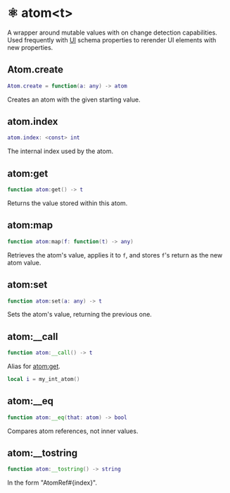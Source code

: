 # ⚛️ atom\<t>

A wrapper around mutable values with on change detection capabilities. Used frequently with [UI](../UI.md) schema properties to rerender UI elements with new properties.

## Atom.create
```lua
Atom.create = function(a: any) -> atom
```
Creates an atom with the given starting value.

## atom.index
```lua
atom.index: <const> int
```
The internal index used by the atom.

## atom:get
```lua
function atom:get() -> t
```
Returns the value stored within this atom.

## atom:map
```lua
function atom:map(f: function(t) -> any)
```
Retrieves the atom's value, applies it to `f`, and stores `f`'s return as the new atom value.

## atom:set
```lua
function atom:set(a: any) -> t
```
Sets the atom's value, returning the previous one.

## atom:__call
```lua
function atom:__call() -> t
```
Alias for [atom:get](#atom:get).
```lua
local i = my_int_atom()
```

## atom:__eq
```lua
function atom:__eq(that: atom) -> bool
```
Compares atom references, not inner values.

## atom:__tostring
```lua
function atom:__tostring() -> string
```
In the form "AtomRef#{index}".